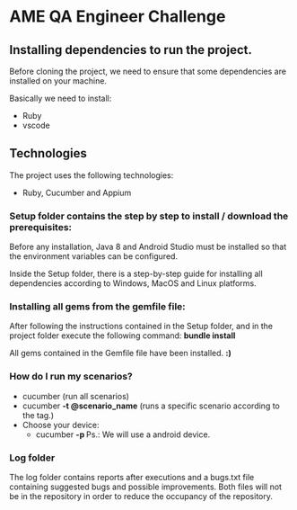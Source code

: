 # AME QA Engineer Challenge

## Installing dependencies to run the project.

Before cloning the project, we need to ensure that some dependencies are installed on your machine.

Basically we need to install:

* Ruby
* vscode

## Technologies
The project uses the following technologies:

* Ruby, Cucumber and Appium

### Setup folder contains the step by step to install / download the prerequisites:
Before any installation, Java 8 and Android Studio must be installed so that the environment variables can be configured.

Inside the Setup folder, there is a step-by-step guide for installing all dependencies according to Windows, MacOS and Linux platforms.

### Installing all gems from the gemfile file:

After following the instructions contained in the Setup folder, and in the project folder execute the following command:
  <b>bundle install</b>

All gems contained in the Gemfile file have been installed. <b>:)</b>

### How do I run my scenarios?
* cucumber (run all scenarios)
* cucumber <b>-t @scenario_name</b> (runs a specific scenario according to the tag.)
* Choose your device: 
  - cucumber <b>-p <android or ios></b>
  Ps.: We will use a android device.

### Log folder

The log folder contains reports after executions and a bugs.txt file containing suggested bugs and possible improvements. Both files will not be in the repository in order to reduce the occupancy of the repository.
